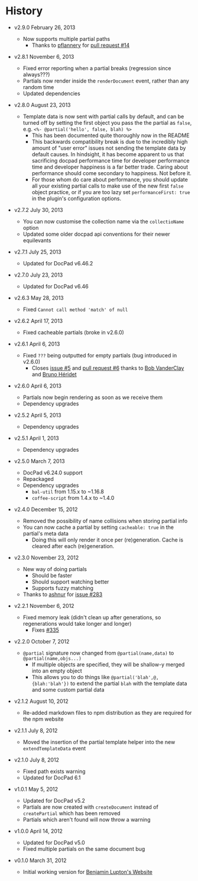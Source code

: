 # History

- v2.9.0 February 26, 2013
	- Now supports multiple partial paths
		- Thanks to [pflannery](https://github.com/pflannery) for [pull request #14](https://github.com/docpad/docpad-plugin-partials/pull/14)

- v2.8.1 November 6, 2013
	- Fixed error reporting when a partial breaks (regression since always???)
	- Partials now render inside the `renderDocument` event, rather than any random time
	- Updated dependencies

- v2.8.0 August 23, 2013
	- Template data is now sent with partial calls by default, and can be turned off by setting the first object you pass the the partial as `false`, e.g. `<%- @partial('hello', false, blah) %>`
		- This has been documented quite thoroughly now in the README
		- This backwards compatibility break is due to the incredibly high amount of "user error" issues not sending the template data by default causes. In hindsight, it has become apparent to us that sacrificing docpad performance time for developer performance time and developer happiness is a far better trade. Caring about performance should come secondary to happiness. Not before it.
		- For those whom do care about performance, you should update all your existing partial calls to make use of the new first `false` object practice, or if you are too lazy set `performanceFirst: true` in the plugin's configuration options.

- v2.7.2 July 30, 2013
	- You can now customise the collection name via the `collectioName` option
	- Updated some older docpad api conventions for their newer equilevants

- v2.7.1 July 25, 2013
	- Updated for DocPad v6.46.2

- v2.7.0 July 23, 2013
	- Updated for DocPad v6.46

- v2.6.3 May 28, 2013
	- Fixed `Cannot call method 'match' of null`

- v2.6.2 April 17, 2013
	- Fixed cacheable partials (broke in v2.6.0)

- v2.6.1 April 6, 2013
	- Fixed `???` being outputted for empty partials (bug introduced in v2.6.0)
		- Closes [issue #5](https://github.com/docpad/docpad-plugin-partials/issues/5) and [pull request #6](https://github.com/docpad/docpad-plugin-partials/pull/6) thanks to [Bob VanderClay](https://github.com/takitapart) and [Bruno Héridet](https://github.com/Delapouite)

- v2.6.0 April 6, 2013
	- Partials now begin rendering as soon as we receive them
	- Dependency upgrades

- v2.5.2 April 5, 2013
	- Dependency upgrades

- v2.5.1 April 1, 2013
	- Dependency upgrades

- v2.5.0 March 7, 2013
	- DocPad v6.24.0 support
	- Repackaged
	- Dependency upgrades
		-  `bal-util` from 1.15.x to ~1.16.8
		-  `coffee-script` from 1.4.x to ~1.4.0

- v2.4.0 December 15, 2012
	- Removed the possibility of name collisions when storing partial info
	- You can now cache a partial by setting `cacheable: true` in the partial's meta data
		- Doing this will only render it once per (re)generation. Cache is cleared after each (re)generation.

- v2.3.0 November 23, 2012
	- New way of doing partials
		- Should be faster
		- Should support watching better
		- Supports fuzzy matching
	- Thanks to [ashnur](https://github.com/ashnur) for [issue #283](https://github.com/bevry/docpad/issues/283)

- v2.2.1 November 6, 2012
	- Fixed memory leak (didn't clean up after generations, so regenerations would take longer and longer)
		- Fixes [#335](https://github.com/bevry/docpad/issues/335)

- v2.2.0 October 7, 2012
	- `@partial` signature now changed from `@partial(name,data)` to `@partial(name,objs...)`
		- If multiple objects are specified, they will be shallow-y merged into an empty object
		- This allows you to do things like `@partial('blah',@,{blah:'blah'})` to extend the partial `blah` with the template data and some custom partial data

- v2.1.2 August 10, 2012
	- Re-added markdown files to npm distribution as they are required for the npm website

- v2.1.1 July 8, 2012
	- Moved the insertion of the partial template helper into the new `extendTemplateData` event

- v2.1.0 July 8, 2012
	- Fixed path exists warning
	- Updated for DocPad 6.1

- v1.0.1 May 5, 2012
	- Updated for DocPad v5.2
	- Partials are now created with `createDocument` instead of `createPartial` which has been removed
	- Partials which aren't found will now throw a warning

- v1.0.0 April 14, 2012
	- Updated for DocPad v5.0
	- Fixed multiple partials on the same document bug

- v0.1.0 March 31, 2012
	- Initial working version for [Benjamin Lupton's Website](https://github.com/balupton/balupton.docpad)